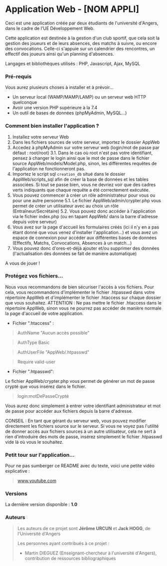 # Application Web - [NOM APPLI]

Ceci est une application créée par deux étudiants de l'université d'Angers, dans le cadre de l'UE Développement Web.

Cette application est destinée à la gestion d'un club sportif, que cela soit la gestion des joueurs et de leurs absences, des matchs à suivre, ou encore des convocations. Celle-ci s'appuie sur un calendrier des rencontres, un effectif des joueurs ainsi qu'un planning d'absences.

Langages et bibliothèques utilisés : PHP, Javascript, Ajax, MySQL

### Pré-requis

Vous aurez plusieurs choses à installer et à prévoir...

- Un serveur local (WAMP/MAMP/LAMP) ou un serveur web HTTP quelconque
- Avoir une version PHP supérieure à la 7.4
- Un outil de bases de données (phpMyAdmin, MySQL...)



### Comment bien installer l'application ?

1. Installez votre serveur Web
2. Dans les fichiers sources de votre serveur, importez le dossier AppWeb
3. Accedez à phpMyAdmin sur votre serveur web (login/mot de passe par défaut : root/root)
3.1. Dans le cas où root n'est pas votre identifiant, pensez à changer le login ainsi que le mot de passe dans le fichier source AppWeb/models/Model.php, sinon, les différentes requêtes de l'application ne fonctionneront pas.
4. Importez le script sql `creation_db` situé dans le dossier AppWeb/scripts_sql afin de créer la base de données et les tables associées. Si tout se passe bien, vous ne devriez voir que des cadres verts indiquants que chaque requête a été correctement exécutée.
5. Vous pouvez commencer à créer un rôle administrateur pour vous ou pour une autre personne
5.1. Le fichier AppWeb/admin/crypter.php vous permet de créer un utilisateur avec au choix un rôle (Entraîneur/Secrétaire)
5.2. Vous pouvez donc accéder à l'application via le fichier index.php (ou en tapant AppWeb/ dans la barre d'adresse depuis votre serveur)
6. Vous avez sur la page d'accueil les formulaires créés (ici il n'y en a pas étant donné que vous venez d'installer l'application...) et vous avez un espace de connexion pour accéder aux différentes bases de données (Effectifs, Matchs, Convocations, Absences à un match...)
7. Vous pouvez donc d'ores-et-déjà ajouter et/ou supprimer des données (l'actualisation des données se fait de manière automatique)

A vous de jouer !


### Protégez vos fichiers...

Nous vous recommandons de bien sécuriser l'accès à vos fichiers. Pour cela, vous recommandons d'implémenter le fichier .htpasswd dans votre répertoire AppWeb et d'implémenter le fichier .htaccess sur chaque dossier que vous souhaitez.
ATTENTION : Ne pas mettre le fichier .htaccess dans le répertoire AppWeb, sinon vous ne pourrez pas accéder de manière normale la page d'accueil de votre application.

- Fichier ".htaccess" :
> AuthName "Aucun accès possible"

> AuthType Basic

> AuthUserFile "AppWeb/.htpasswd"

> Require valid-user

- Fichier ".htpasswd":

Le fichier AppWeb/crypter.php vous permet de générer un mot de passe crypté que vous insérez dans le fichier.
> login:motDePasseCrypté

Vous aurez donc simplement à entrer votre identifiant administrateur et mot de passe pour accéder aux fichiers depuis la barre d'adresse.

CONSEIL : En tant que gérant du serveur web, vous pouvez modifier directement les fichiers source sur le serveur. Si vous ne voyez pas l'utilité de donner accès aux fichiers sources à un autre utilisateur, cela ne sert à rien d'introduire des mots de passe, insérez simplement le fichier .htpasswd vide là où vous le souhaitez.

### Petit tour sur l'application...

Pour ne pas sumberger ce README avec du texte, voici une petite vidéo explicative :

> www.youtube.com



### Versions

La dernière version disponible : **1.0**


### Auteurs

> Les auteurs de ce projet sont **Jérôme URCUN** et **Jack HOGG**, de l'Université d'Angers
>
> Les personnes ayant contribués à ce projet : 
> - Martin DIEGUEZ (Enseignant-chercheur à l'université d'Angers), contribution de ressources bibliographiques


